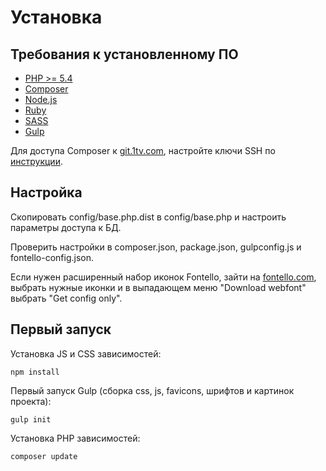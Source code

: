 # Установка

## Требования к установленному ПО

 * [PHP >= 5.4](http://www.php.net/)
 * [Composer](https://getcomposer.org/download/)
 * [Node.js](https://nodejs.org/en/download/)
 * [Ruby](http://rubyinstaller.org/)
 * [SASS](http://sass-lang.com/)
 * [Gulp](http://gulpjs.com/)

Для доступа Composer к [git.1tv.com](https://git.1tv.com/), настройте ключи SSH по [инструкции](https://git.1tv.com/help/ssh/README).


## Настройка

Скопировать config/base.php.dist в config/base.php и настроить параметры доступа к БД.

Проверить настройки в composer.json, package.json, gulpconfig.js и fontello-config.json.

Если нужен расширенный набор иконок Fontello, зайти на [fontello.com](http://fontello.com/), 
выбрать нужные иконки и в выпадающем меню "Download webfont" выбрать "Get config only".


## Первый запуск

Установка JS и CSS зависимостей:

```
npm install
```

Первый запуск Gulp (сборка css, js, favicons, шрифтов и картинок проекта):

```
gulp init 
```

Установка PHP зависимостей:

```
composer update
```



 
